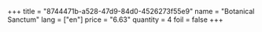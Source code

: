 +++
title = "8744471b-a528-47d9-84d0-4526273f55e9"
name = "Botanical Sanctum"
lang = ["en"]
price = "6.63"
quantity = 4
foil = false
+++
